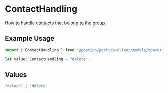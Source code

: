 # ContactHandling

How to handle contacts that belong to the group.

## Example Usage

```typescript
import { ContactHandling } from "@postivo/postivo-client/models/operations";

let value: ContactHandling = "delete";
```

## Values

```typescript
"detach" | "delete"
```